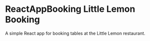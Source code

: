 # ReactAppBooking Little Lemon Booking

A simple React app for booking tables at the Little Lemon restaurant.
